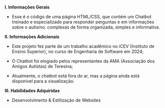 **I. Informações Gerais**

- Esse é o código de uma página HTML/CSS, que contém um Chatbot treinado e especializado para responder perguntas e em informações sobre o autismo. complexas de forma organizada, simples e informativa.


**II. Informações Adicionais**

- Este projeto fez parte de um trabalho acadêmico no iCEV (Instituto de Ensino Superior), no curso de Engenharia de Software em 2024;
 
- O Chatbot foi elogiado pelos representantes da AMA (Associação dos Amigos Autistas) de Teresina;

- Atualmente, o chatbot está fora do ar, mas a página ainda está disponível para a visualização.

**III. Habilidades Adquiridas**

 - Desenvolvimento & Estilização de Websites




